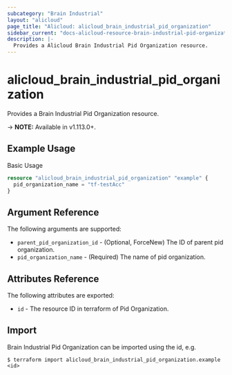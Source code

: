 ```yaml
---
subcategory: "Brain Industrial"
layout: "alicloud"
page_title: "Alicloud: alicloud_brain_industrial_pid_organization"
sidebar_current: "docs-alicloud-resource-brain-industrial-pid-organization"
description: |-
  Provides a Alicloud Brain Industrial Pid Organization resource.
---
```


# alicloud\_brain\_industrial\_pid\_organization

Provides a Brain Industrial Pid Organization resource.

-> **NOTE:** Available in v1.113.0+.

## Example Usage

Basic Usage

```terraform
resource "alicloud_brain_industrial_pid_organization" "example" {
  pid_organization_name = "tf-testAcc"
}

```

## Argument Reference

The following arguments are supported:

* `parent_pid_organization_id` - (Optional, ForceNew) The ID of parent pid organization.
* `pid_organization_name` - (Required) The name of pid organization.

## Attributes Reference

The following attributes are exported:

* `id` - The resource ID in terraform of Pid Organization.

## Import

Brain Industrial Pid Organization can be imported using the id, e.g.

```
$ terraform import alicloud_brain_industrial_pid_organization.example <id>
```